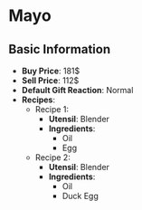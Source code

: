 # Mayo

## Basic Information

- **Buy Price**: 181$
- **Sell Price**: 112$
- **Default Gift Reaction**: Normal
- **Recipes**:
  - Recipe 1:
    - **Utensil**: Blender
    - **Ingredients**:
      - Oil
      - Egg
  - Recipe 2:
    - **Utensil**: Blender
    - **Ingredients**:
      - Oil
      - Duck Egg